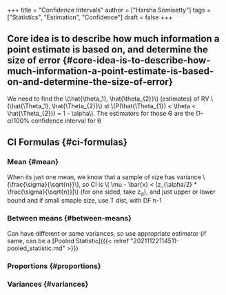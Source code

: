 +++
title = "Confidence Intervals"
author = ["Harsha Somisetty"]
tags = ["Statistics", "Estimation", "Confidence"]
draft = false
+++

## Core idea is to describe how much information a point estimate is based on, and determine the size of error {#core-idea-is-to-describe-how-much-information-a-point-estimate-is-based-on-and-determine-the-size-of-error}

We need to find the \\(\hat{\theta\_1}, \hat{\theta\_{2}}\\) (estimates) of RV \\(\hat{\Theta\_1}, \hat{\Theta\_{2}}\\) st \\(P(\hat{\Theta\_{1}} < \theta < \hat{\Theta\_{2}}) = 1 - \alpha\\). The estimators for those &Theta; are the (1-&alpha;)100% confidence interval for &theta;


## CI Formulas {#ci-formulas}


### Mean {#mean}

When its just one mean, we know that a sample of size has variance \\(\frac{\sigma}{\sqrt{n}}\\), so CI is \\( \mu - \bar{x} < |z\_{\alpha/2} \* \frac{\sigma}{\sqrt{n}}|\\)
(for one sided, take z<sub>&alpha;</sub>), and just upper or lower bound
and if small smaple size, use T dist, with DF n-1


### Between means {#between-means}

Can have different or same variances, so use appropriate estimator (if same, can be a [Pooled Statistic]({{< relref "20211122114511-pooled_statistic.md" >}})


### Proportions {#proportions}


### Variances {#variances}